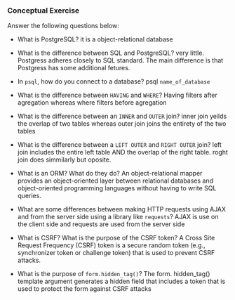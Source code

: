 ### Conceptual Exercise

Answer the following questions below:

- What is PostgreSQL?
it is a object-relational database

- What is the difference between SQL and PostgreSQL?
very little. Postgress adheres closely to SQL standard. The main difference is that Postgress has some additional fetures.

- In `psql`, how do you connect to a database?
psql `name_of_database`


- What is the difference between `HAVING` and `WHERE`?
Having filters after agregation whereas where filters before agregation

- What is the difference between an `INNER` and `OUTER` join?
inner join yeilds the overlap of two tables whereas outer join joins the entirety of the two tables

- What is the difference between a `LEFT OUTER` and `RIGHT OUTER` join?
left join includes the entire left table AND the overlap of the right table. roght join does simmilarly but oposite. 

- What is an ORM? What do they do?
An object-relational mapper provides an object-oriented layer between relational databases and object-oriented programming languages without having to write SQL queries.

- What are some differences between making HTTP requests using AJAX 
  and from the server side using a library like `requests`?
AJAX is use on the client side and requests are used from the server side 

- What is CSRF? What is the purpose of the CSRF token?
A Cross Site Request Frequency (CSRF) token is a secure random token (e.g., synchronizer token or challenge token) that is used to prevent CSRF attacks.

- What is the purpose of `form.hidden_tag()`?
The form. hidden_tag() template argument generates a hidden field that includes a token that is used to protect the form against CSRF attacks
